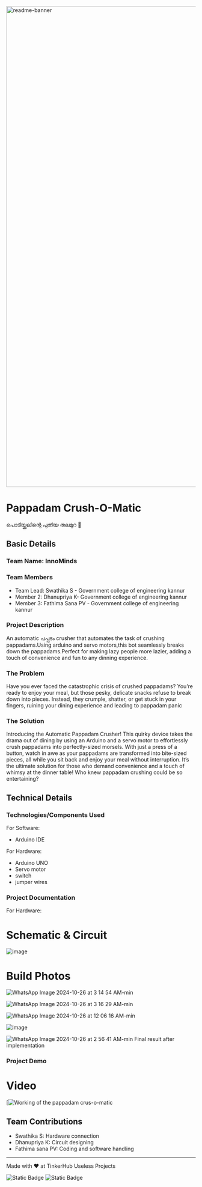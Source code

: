 <img width="1280" alt="readme-banner" src="![image](https://github.com/user-attachments/assets/f406d334-cbe0-46ed-991d-ae6dd710da72)">

# Pappadam Crush-O-Matic
പൊടിയ്ക്കലിന്റെ പുതിയ തലമുറ 🎯


## Basic Details
### Team Name: InnoMinds


### Team Members
- Team Lead: Swathika S - Government college of engineering kannur
- Member 2: Dhanupriya K- Government college of engineering kannur
- Member 3: Fathima Sana PV - Government college of engineering kannur

### Project Description
An automatic പപ്പടം crusher that automates the task of crushing pappadams.Using arduino and servo motors,this bot seamlessly breaks down the pappadams.Perfect for making lazy people more lazier, adding a touch of convenience and fun to any dinning experience.

### The Problem 
Have you ever faced the catastrophic crisis of crushed pappadams? You’re ready to enjoy your meal, but those pesky, delicate snacks refuse to break down into pieces. Instead, they crumple, shatter, or get stuck in your fingers, ruining your dining experience and leading to pappadam panic

### The Solution 
Introducing the Automatic Pappadam Crusher! This quirky device takes the drama out of dining by using an Arduino and a servo motor to effortlessly crush pappadams into perfectly-sized morsels. With just a press of a button, watch in awe as your pappadams are transformed into bite-sized pieces, all while you sit back and enjoy your meal without interruption. It’s the ultimate solution for those who demand convenience and a touch of whimsy at the dinner table! Who knew pappadam crushing could be so entertaining?

## Technical Details
### Technologies/Components Used
For Software:
- Arduino IDE

For Hardware:
- Arduino UNO
- Servo motor
- switch
- jumper wires

### Project Documentation

For Hardware:

# Schematic & Circuit

![image](https://github.com/user-attachments/assets/b501113a-feb9-4fc4-b2a5-f94cfe2a30c7)



# Build Photos
![WhatsApp Image 2024-10-26 at 3 14 54 AM-min](https://github.com/user-attachments/assets/70e5aaa3-4027-4396-b1cb-261f8147f45d)

![WhatsApp Image 2024-10-26 at 3 16 29 AM-min](https://github.com/user-attachments/assets/35b69439-545c-407c-b6fd-173cf1ac5d2e)

![WhatsApp Image 2024-10-26 at 12 06 16 AM-min](https://github.com/user-attachments/assets/9b59b455-7cde-4933-a901-68281e3f45cd)

![image](https://github.com/user-attachments/assets/566c131e-f88f-4862-b326-386f6f641873)



![WhatsApp Image 2024-10-26 at 2 56 41 AM-min](https://github.com/user-attachments/assets/a82761f9-a8d2-45d7-a35b-9ac23adb2ffe)
Final result after implementation


### Project Demo
# Video
[![Working of the pappadam crus-o-matic](https://github.com/user-attachments/assets/7a499aa7-feac-4d3f-bf30-24d265c520d8)



## Team Contributions
- Swathika S: Hardware connection
- Dhanupriya K: Circuit designing
- Fathima sana PV: Coding and software handling 

---
Made with ❤️ at TinkerHub Useless Projects 

![Static Badge](https://img.shields.io/badge/TinkerHub-24?color=%23000000&link=https%3A%2F%2Fwww.tinkerhub.org%2F)
![Static Badge](https://img.shields.io/badge/UselessProject--24-24?link=https%3A%2F%2Fwww.tinkerhub.org%2Fevents%2FQ2Q1TQKX6Q%2FUseless%2520Projects)



